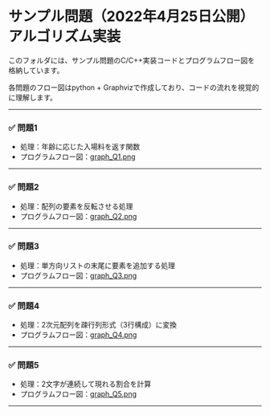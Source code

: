 # サンプル問題（2022年4月25日公開）アルゴリズム実装

このフォルダには、サンプル問題のC/C++実装コードとプログラムフロー図を格納しています。

各問題のフロー図はpython + Graphvizで作成しており、コードの流れを視覚的に理解します。

---

### ✅ 問題1

- 処理：年齢に応じた入場料を返す関数
- プログラムフロー図：[graph_Q1.png](./Q.01/プログラムフロー図/graph_Q1.png)

---

### ✅ 問題2

- 処理：配列の要素を反転させる処理
- プログラムフロー図：[graph_Q2.png](./Q.02/プログラムフロー図/graph_Q2.png)

---

### ✅ 問題3

- 処理：単方向リストの末尾に要素を追加する処理
- プログラムフロー図：[graph_Q3.png](./Q.03/プログラムフロー図/graph_Q3.png)

---

### ✅ 問題4

- 処理：2次元配列を疎行列形式（3行構成）に変換
- プログラムフロー図：[graph_Q4.png](./Q.04/プログラムフロー図/graph_Q4.png)

---

### ✅ 問題5

- 処理：2文字が連続して現れる割合を計算
- プログラムフロー図：[graph_Q5.png](./Q.05/プログラムフロー図/graph_Q5.png)

---


